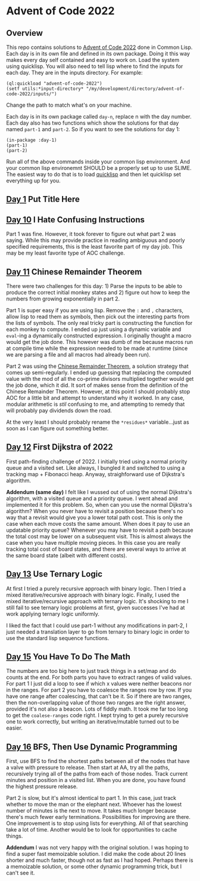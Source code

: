 # Advent of Code 2022

## Overview

This repo contains solutions to [Advent of Code 2022](https://adventofcode.com/2022) done in Common Lisp. Each day is in its own file and defined in its own package. Doing it this way makes every day self contained and easy to work on. Load the system using quicklisp. You will also need to tell lisp where to find the inputs for each day. They are in the inputs directory. For example:

```Common Lisp
(ql:quickload "advent-of-code-2022")
(setf utils:*input-directory* "/my/development/directory/advent-of-code-2022/inputs/")
```

Change the path to match what's on your machine.

Each day is in its own package called `day-n`, replace n with the day number. Each day also has two functions which show the solutions for that day named `part-1` and `part-2`. So if you want to see the solutions for day 1:

```Common Lisp
(in-package :day-1)
(part-1)
(part-2)
```

Run all of the above commands inside your common lisp environment. And your common lisp environemnt SHOULD be a properly set up to use SLIME. The easiest way to do that is to load [quicklisp](https://www.quicklisp.org/beta/) and then let quicklisp set everything up for you.

## [Day 1](src/day-01.lisp) Put Title Here

## [Day 10](src/day-10.lisp) I Hate Confusing Instructions

Part 1 was fine. However, it took forever to figure out what part 2 was saying. While this may provide practice in reading ambiguous and poorly specified requirements, this is the least favorite part of my day job. This may be my least favorite type of AOC challenge.

## [Day 11](src/day-11.lisp) Chinese Remainder Theorem

There were two challenges for this day: 1) Parse the inputs to be able to produce the correct initial monkey states and 2) figure out how to keep the numbers from growing exponentially in part 2.

Part 1 is super easy if you are using lisp. Remove the `:` and `,` characters, allow lisp to read them as symbols, then pick out the interesting parts from the lists of symbols. The only real tricky part is constructing the function for each monkey to compute. I ended up just using a dynamic variable and `eval`-ing a dynamically constructed expression. I originally thought a macro would get the job done. This however was dumb of me because macros run at compile time while the expression needed to be made at runtime (since we are parsing a file and all macros had already been run).

Part 2 was using the [Chinese Remainder Theorem](https://en.wikipedia.org/wiki/Chinese_remainder_theorem), a solution strategy that comes up semi-regularly. I ended up guessing that replacing the computed value with the mod of all the co-prime divisors multiplied together would get the job done, which it did. It sort of makes sense from the definition of the Chinese Remainder Theorem. However, at this point I should probably stop AOC for a little bit and attempt to understand why it worked. In any case, modular arithmetic is _stil_ confusing to me, and attempting to remedy that will probably pay dividends down the road.

At the very least I should probably rename the `*residues*` variable...just as soon as I can figure out something better.

## [Day 12](src/day-12.lisp) First Dijkstra of 2022

First path-finding challenge of 2022. I initially tried using a normal priority queue and a visited set. Like always, I bungled it and switched to using a tracking map + Fibonacci heap. Anyway, straighforward use of Dijkstra's algorithm.

**Addendum (same day)** I felt like I wussed out of using the normal Dijkstra's algorithm, with a visited queue and a priority queue. I went ahead and implemented it for this problem. So, when can you use the normal Dijkstra's algorithm? When you never have to revisit a position because there's no way that a revisit would give you a lower total path cost. This is only the case when each move costs the same amount. When does it pay to use an updatable priority queue? Whenever you may have to revisit a path because the total cost may be lower on a subsequent visit. This is almost always the case when you have multiple moving pieces. In this case you are really tracking total cost of board states, and there are several ways to arrive at the same board state (albeit with different costs).

## [Day 13](src/day-13.lisp) Use Ternary Logic

At first I tried a purely recursive approach with binary logic. Then I tried a mixed iterative/recursive approach with binary logic. Finally, I used the mixed iterative/recursive approach with ternary logic. It's shocking to me I still fail to see ternary logic problems at first, given successes I've had at work applying ternary logic uniformly.

I liked the fact that I could use part-1 without any modifications in part-2, I just needed a translation layer to go from ternary to binary logic in order to use the standard lisp sequence functions.

## [Day 15](src/day-13.lisp) You Have To Do The Math

The numbers are too big here to just track things in a set/map and do counts at the end. For both parts you have to extract ranges of valid values. For part 1 I just did a loop to see if which x values were neither beacons nor in the ranges. For part 2 you have to coalesce the ranges row by row. If you have one range after coalescing, that can't be it. So if there are two ranges, then the non-overlapping value of those two ranges are the right answer, provided it's not also a beacon. Lots of fiddly math. It took me far too long to get the `coalese-ranges` code right. I kept trying to get a purely recursive one to work correctly, but writing an iterative/mutable turned out to be easier.

## [Day 16](src/day-16.lisp) BFS, Then Use Dynamic Programming

First, use BFS to find the shortest paths between all of the nodes that have a valve with pressure to release. Then start at AA, try all the paths, recursively trying all of the paths from each of those nodes. Track current minutes and position in a visited list. When you are done, you have found the highest pressure release.

Part 2 is slow, but it's almost identical to part 1. In this case, just track whether to move the man or the elephant next. Whoever has the lowest number of minutes is the next to move. It takes much longer because there's much fewer early terminations. Possibilities for improving are there. One improvement is to stop using lists for everything. All of that searching take a lot of time. Another would be to look for opportunities to cache things. 

**Addendum** I was not very happy with the original solution. I was hoping to find a super fast memoizable solution. I did make the code about 20 lines shorter and much faster, though not as fast as I had hoped. Perhaps there is a memoizable solution, or some other dynamic programming trick, but I can't see it.
